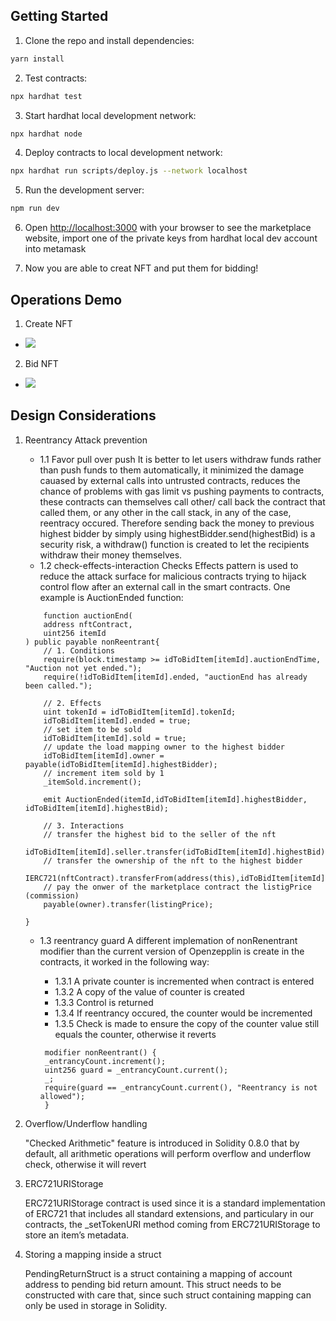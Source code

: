 ## Getting Started

1. Clone the repo and install dependencies:

```bash
yarn install

```
2. Test contracts:
```bash
npx hardhat test

```
3. Start hardhat local development network:

```bash
npx hardhat node

```
4. Deploy contracts to local development network:
```bash
npx hardhat run scripts/deploy.js --network localhost
```
5. Run the development server:

```bash
npm run dev

```
6. Open [http://localhost:3000](http://localhost:3000) with your browser to see the marketplace website, import one of the private keys from hardhat local dev account into metamask

7. Now you are able to creat NFT and put them for bidding!

## Operations Demo
1. Create NFT
- ![](./images/create-nft-demo.gif)

2. Bid NFT
- ![](./images/bid-on-NFT.gif)

## Design Considerations
1. Reentrancy Attack prevention
    - 1.1 Favor pull over push
    It is better to let users withdraw funds rather than push funds to them automatically, it minimized the damage cauased by external calls into untrusted contracts, reduces the chance of problems with gas limit vs pushing payments to contracts, these contracts can themselves call other/ call back the contract that called them, or any other in the call stack, in any of the case, reentracy occured.
    Therefore sending back the money to previous highest bidder by simply using highestBidder.send(highestBid) is a security risk, a withdraw() function is created to let the recipients withdraw their money themselves.
    - 1.2 check-effects-interaction
    Checks Effects pattern is used to reduce the attack surface for malicious contracts trying to hijack control flow after an external call in the smart contracts. One example is AuctionEnded function:
    ```solidity
        function auctionEnd(
        address nftContract,
        uint256 itemId
    ) public payable nonReentrant{
        // 1. Conditions
        require(block.timestamp >= idToBidItem[itemId].auctionEndTime, "Auction not yet ended.");
        require(!idToBidItem[itemId].ended, "auctionEnd has already been called.");

        // 2. Effects
        uint tokenId = idToBidItem[itemId].tokenId;
        idToBidItem[itemId].ended = true;
        // set item to be sold
        idToBidItem[itemId].sold = true;
        // update the load mapping owner to the highest bidder
        idToBidItem[itemId].owner = payable(idToBidItem[itemId].highestBidder);
        // increment item sold by 1
        _itemSold.increment();

        emit AuctionEnded(itemId,idToBidItem[itemId].highestBidder, idToBidItem[itemId].highestBid);

        // 3. Interactions
        // transfer the highest bid to the seller of the nft
        idToBidItem[itemId].seller.transfer(idToBidItem[itemId].highestBid);
        // transfer the ownership of the nft to the highest bidder
        IERC721(nftContract).transferFrom(address(this),idToBidItem[itemId].highestBidder,tokenId);
        // pay the onwer of the marketplace contract the listigPrice (commission)
        payable(owner).transfer(listingPrice);

    }

    ```

    - 1.3 reentrancy guard
    A different implemation of nonRenentrant modifier than the current version of Openzepplin is create in the contracts, it worked in the following way:
       - 1.3.1 A private counter is incremented when contract is entered 
       - 1.3.2 A copy of the value of counter is created
       - 1.3.3 Control is returned 
       - 1.3.4 If reentrancy occured, the counter would be incremented
       - 1.3.5 Check is made to ensure the copy of the counter value still equals the counter, otherwise it reverts

       ```solidity
        modifier nonReentrant() {
        _entrancyCount.increment();
        uint256 guard = _entrancyCount.current();
        _;
        require(guard == _entrancyCount.current(), "Reentrancy is not allowed"); 
        }

       ```

2. Overflow/Underflow handling

   "Checked Arithmetic" feature is introduced in Solidity 0.8.0 that by default, all arithmetic operations will perform overflow and underflow check, otherwise it will revert

3. ERC721URIStorage

    ERC721URIStorage contract is used since it is a standard implementation of ERC721 that includes all standard extensions, and particulary in our contracts, the _setTokenURI method coming from ERC721URIStorage to store an item’s metadata.


4. Storing a mapping inside a struct
   
   PendingReturnStruct is a struct containing a mapping of account address to pending bid return amount. This struct needs to be constructed with care that, since such struct containing mapping can only be used in storage in Solidity.



